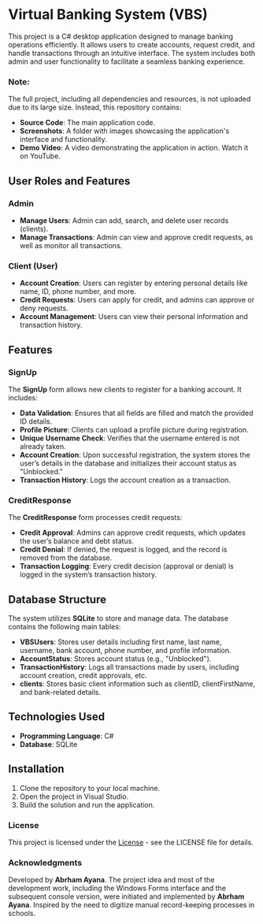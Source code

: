 # Virtual Banking System (VBS)

This project is a C# desktop application designed to manage banking operations efficiently. It allows users to create accounts, request credit, and handle transactions through an intuitive interface. The system includes both admin and user functionality to facilitate a seamless banking experience.

### Note:
The full project, including all dependencies and resources, is not uploaded due to its large size. Instead, this repository contains:
- **Source Code**: The main application code.
- **Screenshots**: A folder with images showcasing the application's interface and functionality.
- **Demo Video**: A video demonstrating the application in action. Watch it on YouTube.

## User Roles and Features

### Admin
- **Manage Users**: Admin can add, search, and delete user records (clients).
- **Manage Transactions**: Admin can view and approve credit requests, as well as monitor all transactions.

### Client (User)
- **Account Creation**: Users can register by entering personal details like name, ID, phone number, and more.
- **Credit Requests**: Users can apply for credit, and admins can approve or deny requests.
- **Account Management**: Users can view their personal information and transaction history.

## Features

### **SignUp**
The **SignUp** form allows new clients to register for a banking account. It includes:
- **Data Validation**: Ensures that all fields are filled and match the provided ID details.
- **Profile Picture**: Clients can upload a profile picture during registration.
- **Unique Username Check**: Verifies that the username entered is not already taken.
- **Account Creation**: Upon successful registration, the system stores the user’s details in the database and initializes their account status as "Unblocked."
- **Transaction History**: Logs the account creation as a transaction.

### **CreditResponse**
The **CreditResponse** form processes credit requests:
- **Credit Approval**: Admins can approve credit requests, which updates the user’s balance and debt status.
- **Credit Denial**: If denied, the request is logged, and the record is removed from the database.
- **Transaction Logging**: Every credit decision (approval or denial) is logged in the system’s transaction history.

## Database Structure
The system utilizes **SQLite** to store and manage data. The database contains the following main tables:
- **VBSUsers**: Stores user details including first name, last name, username, bank account, phone number, and profile information.
- **AccountStatus**: Stores account status (e.g., "Unblocked").
- **TransactionHistory**: Logs all transactions made by users, including account creation, credit approvals, etc.
- **clients**: Stores basic client information such as clientID, clientFirstName, and bank-related details.

## Technologies Used
- **Programming Language**: C#
- **Database**: SQLite

## Installation

1. Clone the repository to your local machine.
2. Open the project in Visual Studio.
3. Build the solution and run the application.

### **License**

This project is licensed under the [License](LICENSE) - see the LICENSE file for details.

### **Acknowledgments**

Developed by **Abrham Ayana**. The project idea and most of the development work, including the Windows Forms interface and the subsequent console version, were initiated and implemented by **Abrham Ayana**.
Inspired by the need to digitize manual record-keeping processes in schools.

